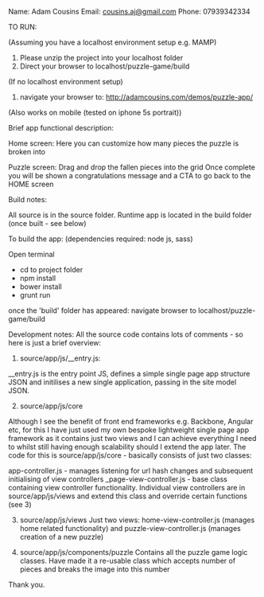 Name: Adam Cousins
Email: cousins.aj@gmail.com
Phone: 07939342334

TO RUN:

(Assuming you have a localhost environment setup e.g. MAMP)

1. Please unzip the project into your localhost folder 
2. Direct your browser to localhost/puzzle-game/build


(If no localhost environment setup)

1. navigate your browser to: http://adamcousins.com/demos/puzzle-app/

(Also works on mobile (tested on iphone 5s portrait))


Brief app functional description:

Home screen:
Here you can customize how many pieces the puzzle is broken into

Puzzle screen:
Drag and drop the fallen pieces into the grid
Once complete you will be shown a congratulations message and a CTA to go back to the HOME screen


Build notes:

All source is in the source folder.
Runtime app is located in the build folder (once built - see below)

To build the app:
(dependencies required: node js, sass)

Open terminal
- cd to project folder
- npm install
- bower install
- grunt run

once the 'build' folder has appeared:
navigate browser to localhost/puzzle-game/build


Development notes:
All the source code contains lots of comments - so here is just a brief overview:

1. source/app/js/__entry.js:

__entry.js is the entry point JS, defines a simple single page app structure JSON and initilises 
a new single application, passing in the site model JSON.


2. source/app/js/core

Although I see the benefit of front end frameworks e.g. Backbone, Angular etc, for this I have just used my own bespoke lightweight single page 
app framework as it contains just two views and I can achieve everything I need to whilst still having enough scalability should I extend the app later.
The code for this is source/app/js/core - basically consists of just two classes:

app-controller.js - manages listening for url hash changes and subsequent initialising of view controllers
_page-view-controller.js - base class containing view controller functionality. Individual view controllers are in source/app/js/views
and extend this class and override certain functions (see 3)


3. source/app/js/views
Just two views: home-view-controller.js (manages home related functionality) and puzzle-view-controller.js (manages creation of
a new puzzle)


4. source/app/js/components/puzzle
Contains all the puzzle game logic classes. Have made it a re-usable class which accepts number of pieces and breaks the image into this number

Thank you.

